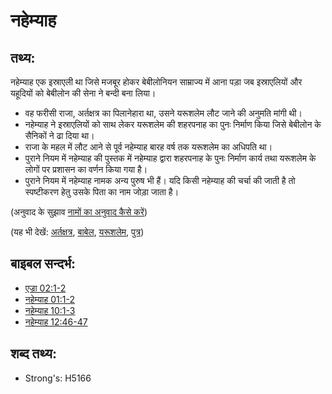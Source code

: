 # नहेम्याह #

## तथ्य: ##

नहेम्याह एक इस्राएली था जिसे मजबूर होकर बेबीलोनियन साम्राज्य में आना पड़ा जब इस्राएलियों और यहूदियों को बेबीलोन की सेना ने बन्दी बना लिया।

* वह फरीसी राजा, अर्तक्षत्र का पिलानेहारा था, उसने यरूशलेम लौट जाने की अनुमति मांगी थी।
* नहेम्याह ने इस्राएलियों को साथ लेकर यरूशलेम की शहरपनाह का पुनः निर्माण किया जिसे बेबीलोन के सैनिकों ने ढा दिया था।
* राजा के महल में लौट आने से पूर्व नहेम्याह बारह वर्ष तक यरूशलेम का अधिपति था।
* पुराने नियम में नहेम्याह की पुस्तक में नहेम्याह द्वारा शहरपनाह के पुनः निर्माण कार्य तथा यरूशलेम के लोगों पर प्रशासन का वर्णन किया गया है।
* पुराने नियम में नहेम्याह नामक अन्य पुरुष भी हैं। यदि किसी नहेम्याह की चर्चा की जाती है तो स्पष्टीकरण हेतु उसके पिता का नाम जोड़ा जाता है।

(अनुवाद के सुझाव [नामों का अनुवाद कैसे करें](rc://hi/ta/man/translate/translate-names))

(यह भी देखें: [अर्तक्षत्र](../names/artaxerxes.md), [बाबेल](../names/babylon.md), [यरूशलेम](../names/jerusalem.md), [पुत्र](../kt/son.md))

## बाइबल सन्दर्भ: ##

* [एज्रा 02:1-2](rc://hi/tn/help/ezr/02/01)
* [नहेम्याह 01:1-2](rc://hi/tn/help/neh/01/01)
* [नहेम्याह 10:1-3](rc://hi/tn/help/neh/10/01)
* [नहेम्याह 12:46-47](rc://hi/tn/help/neh/12/46)

## शब्द तथ्य: ##

* Strong's: H5166
